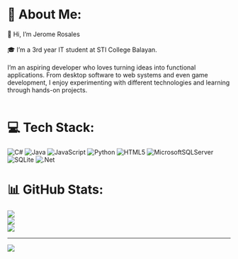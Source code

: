 # 💫 About Me:
👋 Hi, I’m Jerome Rosales<br><br>🎓 I’m a 3rd year IT student at STI College Balayan.<br><br>I’m an aspiring developer who loves turning ideas into functional applications. From desktop software to web systems and even game development, I enjoy experimenting with different technologies and learning through hands-on projects.<br><br>


# 💻 Tech Stack:
![C#](https://img.shields.io/badge/c%23-%23239120.svg?style=for-the-badge&logo=csharp&logoColor=white) ![Java](https://img.shields.io/badge/java-%23ED8B00.svg?style=for-the-badge&logo=openjdk&logoColor=white) ![JavaScript](https://img.shields.io/badge/javascript-%23323330.svg?style=for-the-badge&logo=javascript&logoColor=%23F7DF1E) ![Python](https://img.shields.io/badge/python-3670A0?style=for-the-badge&logo=python&logoColor=ffdd54) ![HTML5](https://img.shields.io/badge/html5-%23E34F26.svg?style=for-the-badge&logo=html5&logoColor=white) ![MicrosoftSQLServer](https://img.shields.io/badge/Microsoft%20SQL%20Server-CC2927?style=for-the-badge&logo=microsoft%20sql%20server&logoColor=white) ![SQLite](https://img.shields.io/badge/sqlite-%2307405e.svg?style=for-the-badge&logo=sqlite&logoColor=white) ![.Net](https://img.shields.io/badge/.NET-5C2D91?style=for-the-badge&logo=.net&logoColor=white)
# 📊 GitHub Stats:
![](https://github-readme-stats.vercel.app/api?username=Jaydee1430&theme=dark&hide_border=false&include_all_commits=false&count_private=false)<br/>
![](https://nirzak-streak-stats.vercel.app/?user=Jaydee1430&theme=dark&hide_border=false)<br/>
![](https://github-readme-stats.vercel.app/api/top-langs/?username=Jaydee1430&theme=dark&hide_border=false&include_all_commits=false&count_private=false&layout=compact)

---
[![](https://visitcount.itsvg.in/api?id=Jaydee1430&icon=0&color=0)](https://visitcount.itsvg.in)

<!-- Proudly created with GPRM ( https://gprm.itsvg.in ) -->
